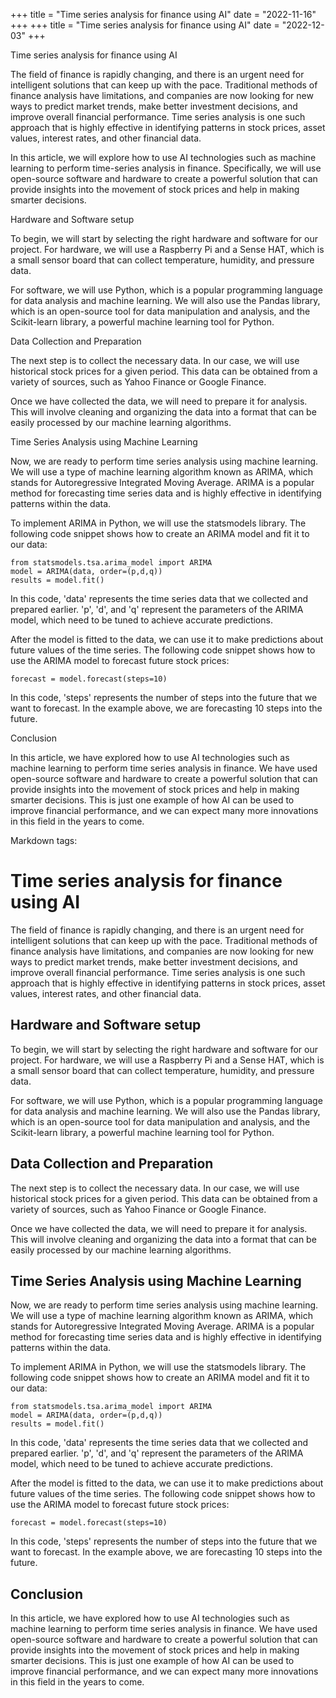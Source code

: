 +++
title = "Time series analysis for finance using AI"
date = "2022-11-16"
+++
+++
title = "Time series analysis for finance using AI"
date = "2022-12-03"
+++


Time series analysis for finance using AI

The field of finance is rapidly changing, and there is an urgent need for intelligent solutions that can keep up with the pace. Traditional methods of finance analysis have limitations, and companies are now looking for new ways to predict market trends, make better investment decisions, and improve overall financial performance. Time series analysis is one such approach that is highly effective in identifying patterns in stock prices, asset values, interest rates, and other financial data.

In this article, we will explore how to use AI technologies such as machine learning to perform time-series analysis in finance. Specifically, we will use open-source software and hardware to create a powerful solution that can provide insights into the movement of stock prices and help in making smarter decisions.

Hardware and Software setup

To begin, we will start by selecting the right hardware and software for our project. For hardware, we will use a Raspberry Pi and a Sense HAT, which is a small sensor board that can collect temperature, humidity, and pressure data.

For software, we will use Python, which is a popular programming language for data analysis and machine learning. We will also use the Pandas library, which is an open-source tool for data manipulation and analysis, and the Scikit-learn library, a powerful machine learning tool for Python.

Data Collection and Preparation

The next step is to collect the necessary data. In our case, we will use historical stock prices for a given period. This data can be obtained from a variety of sources, such as Yahoo Finance or Google Finance.

Once we have collected the data, we will need to prepare it for analysis. This will involve cleaning and organizing the data into a format that can be easily processed by our machine learning algorithms.

Time Series Analysis using Machine Learning

Now, we are ready to perform time series analysis using machine learning. We will use a type of machine learning algorithm known as ARIMA, which stands for Autoregressive Integrated Moving Average. ARIMA is a popular method for forecasting time series data and is highly effective in identifying patterns within the data.

To implement ARIMA in Python, we will use the statsmodels library. The following code snippet shows how to create an ARIMA model and fit it to our data:

```
from statsmodels.tsa.arima_model import ARIMA
model = ARIMA(data, order=(p,d,q))
results = model.fit()
```

In this code, 'data' represents the time series data that we collected and prepared earlier. 'p', 'd', and 'q' represent the parameters of the ARIMA model, which need to be tuned to achieve accurate predictions.

After the model is fitted to the data, we can use it to make predictions about future values of the time series. The following code snippet shows how to use the ARIMA model to forecast future stock prices:

```
forecast = model.forecast(steps=10)
```

In this code, 'steps' represents the number of steps into the future that we want to forecast. In the example above, we are forecasting 10 steps into the future.

Conclusion

In this article, we have explored how to use AI technologies such as machine learning to perform time series analysis in finance. We have used open-source software and hardware to create a powerful solution that can provide insights into the movement of stock prices and help in making smarter decisions. This is just one example of how AI can be used to improve financial performance, and we can expect many more innovations in this field in the years to come.

Markdown tags:

# Time series analysis for finance using AI

The field of finance is rapidly changing, and there is an urgent need for intelligent solutions that can keep up with the pace. Traditional methods of finance analysis have limitations, and companies are now looking for new ways to predict market trends, make better investment decisions, and improve overall financial performance. Time series analysis is one such approach that is highly effective in identifying patterns in stock prices, asset values, interest rates, and other financial data.

## Hardware and Software setup

To begin, we will start by selecting the right hardware and software for our project. For hardware, we will use a Raspberry Pi and a Sense HAT, which is a small sensor board that can collect temperature, humidity, and pressure data.

For software, we will use Python, which is a popular programming language for data analysis and machine learning. We will also use the Pandas library, which is an open-source tool for data manipulation and analysis, and the Scikit-learn library, a powerful machine learning tool for Python.

## Data Collection and Preparation

The next step is to collect the necessary data. In our case, we will use historical stock prices for a given period. This data can be obtained from a variety of sources, such as Yahoo Finance or Google Finance.

Once we have collected the data, we will need to prepare it for analysis. This will involve cleaning and organizing the data into a format that can be easily processed by our machine learning algorithms.

## Time Series Analysis using Machine Learning

Now, we are ready to perform time series analysis using machine learning. We will use a type of machine learning algorithm known as ARIMA, which stands for Autoregressive Integrated Moving Average. ARIMA is a popular method for forecasting time series data and is highly effective in identifying patterns within the data.

To implement ARIMA in Python, we will use the statsmodels library. The following code snippet shows how to create an ARIMA model and fit it to our data:

```
from statsmodels.tsa.arima_model import ARIMA
model = ARIMA(data, order=(p,d,q))
results = model.fit()
```

In this code, 'data' represents the time series data that we collected and prepared earlier. 'p', 'd', and 'q' represent the parameters of the ARIMA model, which need to be tuned to achieve accurate predictions.

After the model is fitted to the data, we can use it to make predictions about future values of the time series. The following code snippet shows how to use the ARIMA model to forecast future stock prices:

```
forecast = model.forecast(steps=10)
```

In this code, 'steps' represents the number of steps into the future that we want to forecast. In the example above, we are forecasting 10 steps into the future.

## Conclusion

In this article, we have explored how to use AI technologies such as machine learning to perform time series analysis in finance. We have used open-source software and hardware to create a powerful solution that can provide insights into the movement of stock prices and help in making smarter decisions. This is just one example of how AI can be used to improve financial performance, and we can expect many more innovations in this field in the years to come.